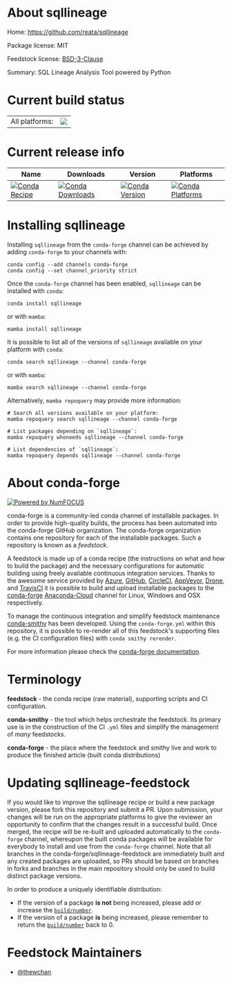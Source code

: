 About sqllineage
================

Home: https://github.com/reata/sqllineage

Package license: MIT

Feedstock license: [BSD-3-Clause](https://github.com/conda-forge/sqllineage-feedstock/blob/main/LICENSE.txt)

Summary: SQL Lineage Analysis Tool powered by Python

Current build status
====================


<table><tr><td>All platforms:</td>
    <td>
      <a href="https://dev.azure.com/conda-forge/feedstock-builds/_build/latest?definitionId=14980&branchName=main">
        <img src="https://dev.azure.com/conda-forge/feedstock-builds/_apis/build/status/sqllineage-feedstock?branchName=main">
      </a>
    </td>
  </tr>
</table>

Current release info
====================

| Name | Downloads | Version | Platforms |
| --- | --- | --- | --- |
| [![Conda Recipe](https://img.shields.io/badge/recipe-sqllineage-green.svg)](https://anaconda.org/conda-forge/sqllineage) | [![Conda Downloads](https://img.shields.io/conda/dn/conda-forge/sqllineage.svg)](https://anaconda.org/conda-forge/sqllineage) | [![Conda Version](https://img.shields.io/conda/vn/conda-forge/sqllineage.svg)](https://anaconda.org/conda-forge/sqllineage) | [![Conda Platforms](https://img.shields.io/conda/pn/conda-forge/sqllineage.svg)](https://anaconda.org/conda-forge/sqllineage) |

Installing sqllineage
=====================

Installing `sqllineage` from the `conda-forge` channel can be achieved by adding `conda-forge` to your channels with:

```
conda config --add channels conda-forge
conda config --set channel_priority strict
```

Once the `conda-forge` channel has been enabled, `sqllineage` can be installed with `conda`:

```
conda install sqllineage
```

or with `mamba`:

```
mamba install sqllineage
```

It is possible to list all of the versions of `sqllineage` available on your platform with `conda`:

```
conda search sqllineage --channel conda-forge
```

or with `mamba`:

```
mamba search sqllineage --channel conda-forge
```

Alternatively, `mamba repoquery` may provide more information:

```
# Search all versions available on your platform:
mamba repoquery search sqllineage --channel conda-forge

# List packages depending on `sqllineage`:
mamba repoquery whoneeds sqllineage --channel conda-forge

# List dependencies of `sqllineage`:
mamba repoquery depends sqllineage --channel conda-forge
```


About conda-forge
=================

[![Powered by
NumFOCUS](https://img.shields.io/badge/powered%20by-NumFOCUS-orange.svg?style=flat&colorA=E1523D&colorB=007D8A)](https://numfocus.org)

conda-forge is a community-led conda channel of installable packages.
In order to provide high-quality builds, the process has been automated into the
conda-forge GitHub organization. The conda-forge organization contains one repository
for each of the installable packages. Such a repository is known as a *feedstock*.

A feedstock is made up of a conda recipe (the instructions on what and how to build
the package) and the necessary configurations for automatic building using freely
available continuous integration services. Thanks to the awesome service provided by
[Azure](https://azure.microsoft.com/en-us/services/devops/), [GitHub](https://github.com/),
[CircleCI](https://circleci.com/), [AppVeyor](https://www.appveyor.com/),
[Drone](https://cloud.drone.io/welcome), and [TravisCI](https://travis-ci.com/)
it is possible to build and upload installable packages to the
[conda-forge](https://anaconda.org/conda-forge) [Anaconda-Cloud](https://anaconda.org/)
channel for Linux, Windows and OSX respectively.

To manage the continuous integration and simplify feedstock maintenance
[conda-smithy](https://github.com/conda-forge/conda-smithy) has been developed.
Using the ``conda-forge.yml`` within this repository, it is possible to re-render all of
this feedstock's supporting files (e.g. the CI configuration files) with ``conda smithy rerender``.

For more information please check the [conda-forge documentation](https://conda-forge.org/docs/).

Terminology
===========

**feedstock** - the conda recipe (raw material), supporting scripts and CI configuration.

**conda-smithy** - the tool which helps orchestrate the feedstock.
                   Its primary use is in the construction of the CI ``.yml`` files
                   and simplify the management of *many* feedstocks.

**conda-forge** - the place where the feedstock and smithy live and work to
                  produce the finished article (built conda distributions)


Updating sqllineage-feedstock
=============================

If you would like to improve the sqllineage recipe or build a new
package version, please fork this repository and submit a PR. Upon submission,
your changes will be run on the appropriate platforms to give the reviewer an
opportunity to confirm that the changes result in a successful build. Once
merged, the recipe will be re-built and uploaded automatically to the
`conda-forge` channel, whereupon the built conda packages will be available for
everybody to install and use from the `conda-forge` channel.
Note that all branches in the conda-forge/sqllineage-feedstock are
immediately built and any created packages are uploaded, so PRs should be based
on branches in forks and branches in the main repository should only be used to
build distinct package versions.

In order to produce a uniquely identifiable distribution:
 * If the version of a package **is not** being increased, please add or increase
   the [``build/number``](https://docs.conda.io/projects/conda-build/en/latest/resources/define-metadata.html#build-number-and-string).
 * If the version of a package **is** being increased, please remember to return
   the [``build/number``](https://docs.conda.io/projects/conda-build/en/latest/resources/define-metadata.html#build-number-and-string)
   back to 0.

Feedstock Maintainers
=====================

* [@thewchan](https://github.com/thewchan/)

